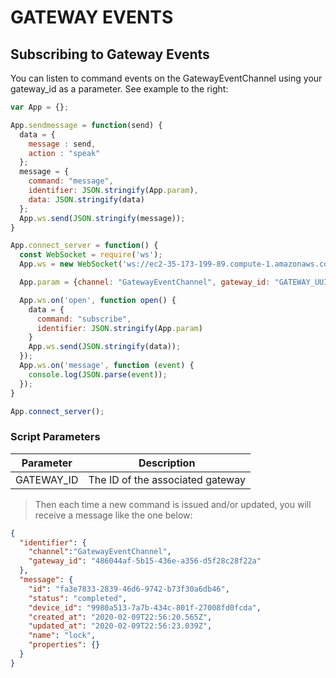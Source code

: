 # GATEWAY EVENTS

## Subscribing to Gateway Events

You can listen to command events on the GatewayEventChannel using your gateway_id as a parameter. See example to the right:

```javascript
var App = {};

App.sendmessage = function(send) {
  data = {
    message : send,
    action : "speak"
  };
  message = {
    command: "message",
    identifier: JSON.stringify(App.param),
    data: JSON.stringify(data)
  };
  App.ws.send(JSON.stringify(message));
}

App.connect_server = function() {
  const WebSocket = require('ws');
  App.ws = new WebSocket('ws://ec2-35-173-199-89.compute-1.amazonaws.com:8080/cable', ["actioncable-v1-json", "actioncable-unsupported"]);

  App.param = {channel: "GatewayEventChannel", gateway_id: "GATEWAY_UUID"};

  App.ws.on('open', function open() {
    data = {
      command: "subscribe",
      identifier: JSON.stringify(App.param)
    }
    App.ws.send(JSON.stringify(data));
  });
  App.ws.on('message', function (event) {
    console.log(JSON.parse(event));
  });
}

App.connect_server();
```

### Script Parameters

Parameter | Description
--------- | -----------
GATEWAY_ID | The ID of the associated gateway

> Then each time a new command is issued and/or updated, you will receive a message like the one below:

```json
{
  "identifier": {
    "channel":"GatewayEventChannel",
    "gateway_id": "486044af-5b15-436e-a356-d5f28c28f22a"
  },
  "message": {
    "id": "fa3e7833-2839-46d6-9742-b73f30a6db46",
    "status": "completed",
    "device_id": "9980a513-7a7b-434c-801f-27008fd0fcda",
    "created_at": "2020-02-09T22:56:20.565Z",
    "updated_at": "2020-02-09T22:56:23.039Z",
    "name": "lock",
    "properties": {}
  }
}
```
